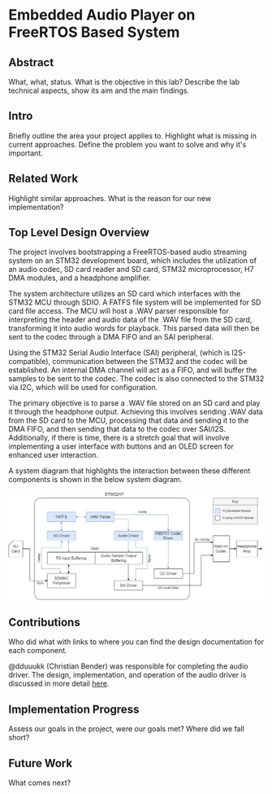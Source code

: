 # Embedded Audio Player on FreeRTOS Based System

## Abstract
What, what, status.
What is the objective in this lab? Describe the lab technical aspects, show its aim and the main
findings.

## Intro
Briefly outline the area your project applies to.
Highlight what is missing in current approaches.
Define the problem you want to solve and why it's important.

## Related Work
Highlight similar approaches.
What is the reason for our new implementation?

## Top Level Design Overview
The project involves bootstrapping a FreeRTOS-based audio streaming system on an STM32 development board, which includes the utilization of an audio codec, SD card reader and SD card, STM32 microprocessor, H7 DMA modules, and a headphone amplifier. 

The system architecture utilizes an SD card which interfaces with the STM32 MCU through SDIO. A FATFS file system will be implemented for SD card file access. The MCU will host a .WAV parser responsible for interpreting the header and audio data of the .WAV file from the SD card, transforming it into audio words for playback. This parsed data will then be sent to the codec through a DMA FIFO and an SAI peripheral.

Using the STM32 Serial Audio Interface (SAI) peripheral, (which is I2S-compatible), communication between the STM32 and the codec will be established. An internal DMA channel will act as a FIFO, and will buffer the samples to be sent to the codec. The codec is also connected to the STM32 via I2C, which will be used for configuration. 

The primary objective is to parse a .WAV file stored on an SD card and play it through the headphone output. Achieving this involves sending .WAV data from the SD card to the MCU, processing that data and sending it to the DMA FIFO, and then sending that data to the codec over SAI/I2S. Additionally, if there is time, there is a stretch goal that will involve implementing a user interface with buttons and an OLED screen for enhanced user interaction.

A system diagram that highlights the interaction between these different components is shown in the below system diagram.

![alt text](boomba-system-background.png)

## Contributions
Who did what with links to where you can find the design documentation for each component.

@dduuukk (Christian Bender) was responsible for completing the audio driver. The design, implementation, and operation of the audio driver is discussed in more detail [here](src/drivers/sai-design.md).

## Implementation Progress
Assess our goals in the project, were our goals met? Where did we fall short?

## Future Work
What comes next?
